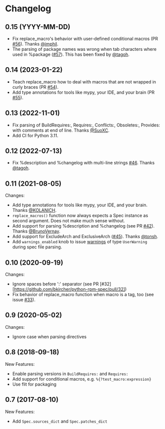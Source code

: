 # Changelog

## 0.15 (YYYY-MM-DD)

* Fix replace_macro's behavior with user-defined conditional macros (PR [#56](https://github.com/bkircher/python-rpm-spec/pull/59)). Thanks [@imphil](https://github.com/imphil).
* The parsing of package names was wrong when tab characters where used in %package ([#57](https://github.com/bkircher/python-rpm-spec/issues/57)). This has been fixed by [@tagoh](https://github.com/tagoh).

## 0.14 (2023-01-22)

* Teach replace_macro how to deal with macros that are not wrapped in curly braces (PR [#54](https://github.com/bkircher/python-rpm-spec/pull/54)).
* Add type annotations for tools like mypy, your IDE, and your brain (PR [#55](https://github.com/bkircher/python-rpm-spec/pull/55)).

## 0.13 (2022-11-01)

* Fix parsing of BuildRequires:, Requires:, Conflicts:, Obsoletes:, Provides: with comments at end of line. Thanks [@SuoXC](https://github.com/SuoXC).
* Add CI for Python 3.11.

## 0.12 (2022-07-13)

* Fix %description and %changelog with multi-line strings [#46](https://github.com/bkircher/python-rpm-spec/issues/46). Thanks [@tagoh](https://github.com/tagoh).

## 0.11 (2021-08-05)

Changes:

* Add type annotations for tools like mypy, your IDE, and your brain. Thanks [@KOLANICH](https://github.com/KOLANICH).
* `replace_macros()` function now always expects a Spec instance as second argument. Does not make much sense without.
* Add support for parsing %description and %changelog (see PR [#42](https://github.com/bkircher/python-rpm-spec/pull/42)). Thanks [@BrunoVernay](https://github.com/BrunoVernay).
* Add support for ExcludeArch and ExclusiveArch ([#45](https://github.com/bkircher/python-rpm-spec/pull/45)). Thanks [@tonsh](https://github.com/tonsh).
* Add `warnings_enabled` knob to issue [warnings](https://docs.python.org/3/library/warnings.html#module-warnings) of type `UserWarning` during spec file parsing.

## 0.10 (2020-09-19)

Changes:

* Ignore spaces before ':' separator (see PR [#32][https://github.com/bkircher/python-rpm-spec/pull/32])
* Fix behavior of replace_macro function when macro is a tag, too (see issue [#33](https://github.com/bkircher/python-rpm-spec/issues/33)).

## 0.9 (2020-05-02)

Changes:

* Ignore case when parsing directives

## 0.8 (2018-09-18)

New Features:

* Enable parsing versions in `BuildRequires:` and `Requires:`
* Add support for conditional macros, e.g. `%{?test_macro:expression}`
* Use flit for packaging

## 0.7 (2017-08-10)

New Features:

* Add `Spec.sources_dict` and `Spec.patches_dict`
